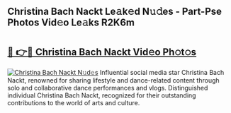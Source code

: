 ## Christina Bach Nackt Le𝚊k𝚎d N𝚞𝚍es - Part-Pse Photos Vid𝚎o Le𝚊ks R2K6m

# <h2><a href="http://fbasx94.evod.top/?m=Christina+Bach+Nackt">🔗 👉🔴 Christina Bach Nackt Vid𝚎o Ph𝚘t𝚘s</a></h2>

[![Christina Bach Nackt N𝚞d𝚎s](https://i.imgur.com/8V9OHl7.gif)](http://fbasx94.evod.top/?m=Christina+Bach+Nackt)
Influential social media star Christina Bach Nackt, renowned for sharing lifestyle and dance-related content through solo and collaborative dance performances and vlogs. Distinguished individual Christina Bach Nackt, recognized for their outstanding contributions to the world of arts and culture. 
